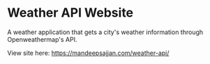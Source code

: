 # Weather API Website

A weather application that gets a city's weather information through Openweathermap's API.

View site here: https://mandeepsajjan.com/weather-api/
